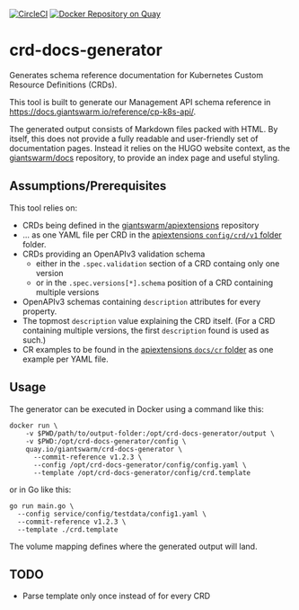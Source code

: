 [![CircleCI](https://circleci.com/gh/giantswarm/crd-docs-generator/tree/master.svg?style=shield&circle-token=c0f46d2b8c1482706d8d41b098d488efdf637a1f)](https://circleci.com/gh/giantswarm/crd-docs-generator/tree/master)
[![Docker Repository on Quay](https://quay.io/repository/giantswarm/crd-docs-generator/status "Docker Repository on Quay")](https://quay.io/repository/giantswarm/crd-docs-generator)

# crd-docs-generator

Generates schema reference documentation for Kubernetes Custom Resource Definitions (CRDs).

This tool is built to generate our Management API schema reference in https://docs.giantswarm.io/reference/cp-k8s-api/.

The generated output consists of Markdown files packed with HTML. By itself, this does not provide a fully readable and user-friendly set of documentation pages. Instead it relies on the HUGO website context, as the [giantswarm/docs](https://github.com/giantswarm/docs) repository, to provide an index page and useful styling.

## Assumptions/Prerequisites

This tool relies on:

- CRDs being defined in the [giantswarm/apiextensions](https://github.com/giantswarm/apiextensions) repository
- ... as one YAML file per CRD in the [apiextensions `config/crd/v1` folder](https://github.com/giantswarm/apiextensions/tree/master/config/crd/v1) folder.
- CRDs providing an OpenAPIv3 validation schema
  - either in the `.spec.validation` section of a CRD containg only one version
  - or in the `.spec.versions[*].schema` position of a CRD containing multiple versions
- OpenAPIv3 schemas containing `description` attributes for every property.
- The topmost `description` value explaining the CRD itself. (For a CRD containing multiple versions, the first `description` found is used as such.)
- CR examples to be found in the [apiextensions `docs/cr` folder](https://github.com/giantswarm/apiextensions/tree/master/docs/cr) as one example per YAML file.

## Usage

The generator can be executed in Docker using a command like this:

```nohighlight
docker run \
    -v $PWD/path/to/output-folder:/opt/crd-docs-generator/output \
    -v $PWD:/opt/crd-docs-generator/config \
    quay.io/giantswarm/crd-docs-generator \
      --commit-reference v1.2.3 \
      --config /opt/crd-docs-generator/config/config.yaml \
      --template /opt/crd-docs-generator/config/crd.template
```

or in Go like this:

```nohighlight
go run main.go \
  --config service/config/testdata/config1.yaml \
  --commit-reference v1.2.3 \
  --template ./crd.template
```

The volume mapping defines where the generated output will land.

## TODO

- Parse template only once instead of for every CRD
